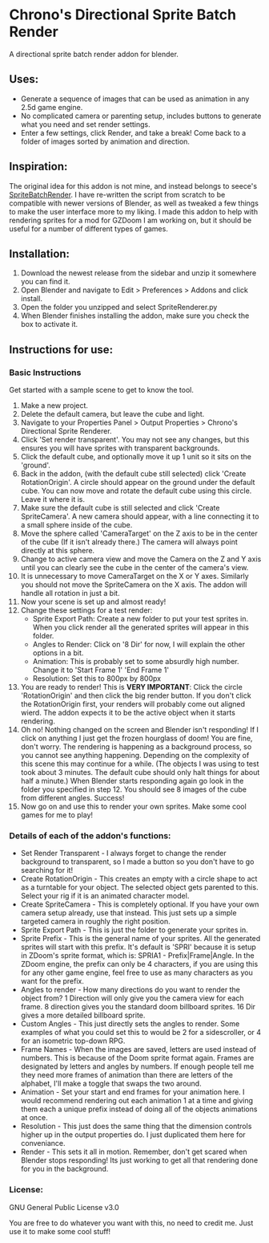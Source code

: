 # Chrono's Directional Sprite Batch Render
 A directional sprite batch render addon for blender.
 
## Uses:
 * Generate a sequence of images that can be used as animation in any 2.5d game engine.
 * No complicated camera or parenting setup, includes buttons to generate what you need and set render settings.
 * Enter a few settings, click Render, and take a break! Come back to a folder of images sorted by animation and direction.

## Inspiration:
 The original idea for this addon is not mine, and instead belongs to seece's [SpriteBatchRender](https://github.com/seece/SpriteBatchRender).
 I have re-written the script from scratch to be compatible with newer versions of Blender, as well as tweaked a few things to make the user interface more to my liking. I made this addon to help with rendering sprites for a mod for GZDoom I am working on, but it should be useful for a number of different types of games.

## Installation:
 1) Download the newest release from the sidebar and unzip it somewhere you can find it.
 2) Open Blender and navigate to Edit > Preferences > Addons and click install.
 3) Open the folder you unzipped and select SpriteRenderer.py
 4) When Blender finishes installing the addon, make sure you check the box to activate it.

## Instructions for use:

 ### Basic Instructions
 Get started with a sample scene to get to know the tool.
 1) Make a new project.
 2) Delete the default camera, but leave the cube and light.
 3) Navigate to your Properties Panel > Output Properties > Chrono's Directional Sprite Renderer.
 4) Click 'Set render transparent'. You may not see any changes, but this ensures you will have sprites with transparent backgrounds.
 5) Click the default cube, and optionally move it up 1 unit so it sits on the 'ground'.
 6) Back in the addon, (with the default cube still selected) click 'Create RotationOrigin'. A circle should appear on the ground under the default cube. You can now move and rotate the default cube using this circle. Leave it where it is.
 7) Make sure the default cube is still selected and click 'Create SpriteCamera'. A new camera should appear, with a line connecting it to a small sphere inside of the cube.
 8) Move the sphere called 'CameraTarget' on the Z axis to be in the center of the cube (If it isn't already there.) The camera will always point directly at this sphere.
 9) Change to active camera view and move the Camera on the Z and Y axis until you can clearly see the cube in the center of the camera's view.
 10) It is unnecessary to move CameraTarget on the X or Y axes. Similarly you should not move the SpriteCamera on the X axis. The addon will handle all rotation in just a bit.
 11) Now your scene is set up and almost ready!
 12) Change these settings for a test render:
     * Sprite Export Path: Create a new folder to put your test sprites in. When you click render all the generated sprites will appear in this folder.
     * Angles to Render: Click on '8 Dir' for now, I will explain the other options in a bit.
     * Animation: This is probably set to some absurdly high number. Change it to 'Start Frame 1' 'End Frame 1'
     * Resolution: Set this to 800px by 800px
 13) You are ready to render! This is **VERY IMPORTANT**: Click the circle 'RotationOrigin' and then click the big render button. If you don't click the RotationOrigin first, your renders will probably come out aligned wierd. The addon expects it to be the active object when it starts rendering.
 14) Oh no! Nothing changed on the screen and Blender isn't responding! If I click on anything I just get the frozen hourglass of doom! 
 You are fine, don't worry. The rendering is happening as a background process, so you cannot see anything happening. Depending on the complexity of this scene this may continue for a while. (The objects I was using to test took about 3 minutes. The default cube should only halt things for about half a minute.) When Blender starts responding again go look in the folder you specified in step 12. You should see 8 images of the cube from different angles. Success!
 15) Now go on and use this to render your own sprites. Make some cool games for me to play!

### Details of each of the addon's functions:
* Set Render Transparent - I always forget to change the render background to transparent, so I made a button so you don't have to go searching for it!
* Create RotationOrigin - This creates an empty with a circle shape to act as a turntable for your object. The selected object gets parented to this. Select your rig if it is an animated character model.
* Create SpriteCamera - This is completely optional. If you have your own camera setup already, use that instead. This just sets up a simple targeted camera in roughly the right position.
* Sprite Export Path - This is just the folder to generate your sprites in.
* Sprite Prefix - This is the general name of your sprites. All the generated sprites will start with this prefix. It's default is 'SPRI' because it is setup in ZDoom's sprite format, which is: SPRIA1 - Prefix|Frame|Angle. In the ZDoom engine, the prefix can only be 4 characters, if you are using this for any other game engine, feel free to use as many characters as you want for the prefix.
* Angles to render - How many directions do you want to render the object from? 1 Direction will only give you the camera view for each frame. 8 direction gives you the standard doom billboard sprites. 16 Dir gives a more detailed billboard sprite.
* Custom Angles - This just directly sets the angles to render. Some examples of what you could set this to would be 2 for a sidescroller, or 4 for an isometric top-down RPG.
* Frame Names - When the images are saved, letters are used instead of numbers. This is because of the Doom sprite format again. Frames are designated by letters and angles by numbers. If enough people tell me they need more frames of animation than there are letters of the alphabet, I'll make a toggle that swaps the two around.
* Animation - Set your start and end frames for your animation here. I would recommend rendering out each animation 1 at a time and giving them each a unique prefix instead of doing all of the objects animations at once.
* Resolution - This just does the same thing that the dimension controls higher up in the output properties do. I just duplicated them here for conveniance.
* Render - This sets it all in motion. Remember, don't get scared when Blender stops responding! Its just working to get all that rendering done for you in the background.

### License:
GNU General Public License v3.0

You are free to do whatever you want with this, no need to credit me. Just use it to make some cool stuff!
